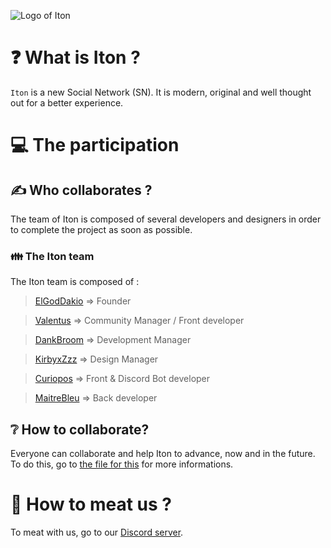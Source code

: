 ![Logo of Iton](https://ibb.co/ctjb47T)

<!--
**ItonSN/ItonSN** is a ✨ _special_ ✨ repository because its `README.md` (this file) appears on your GitHub profile.

Here are some ideas to get you started:

- 🔭 I’m currently working on ...
- 🌱 I’m currently learning ...
- 👯 I’m looking to collaborate on ...
- 🤔 I’m looking for help with ...
- 💬 Ask me about ...
- 📫 How to reach me: ...
- 😄 Pronouns: ...
- ⚡ Fun fact: ...
-->

# ❓ What is Iton ?
`Iton` is a new Social Network (SN). It is modern, original and well thought out for a better experience.

# 💻 The participation

## ✍ Who collaborates ?
The team of Iton is composed of several developers and designers in order to complete the project as soon as possible.

### 👪 The Iton team
The Iton team is composed of :
> [ElGodDakio](https://www.github.com/DakioCode) => Founder

> [Valentus](https://www.github.com/valentus8) => Community Manager / Front developer

> [DankBroom](https://www.github.com/DankBroom22855) => Development Manager

> [KirbyxZzz](https://www.github.com/valentus8) => Design Manager

> [Curiopos](https://www.github.com/thibtha) => Front & Discord Bot developer

> [MaitreBleu](https://www.github.com/maitrebleu) => Back developer

## ❔ How to collaborate?
Everyone can collaborate and help Iton to advance, now and in the future. To do this, go to [the file for this](https://www.github.com/ItonSN/ItonSN) for more informations.

# 💬 How to meat us ?
To meat with us, go to our [Discord server](https://www.dsc.gg/Iton).
